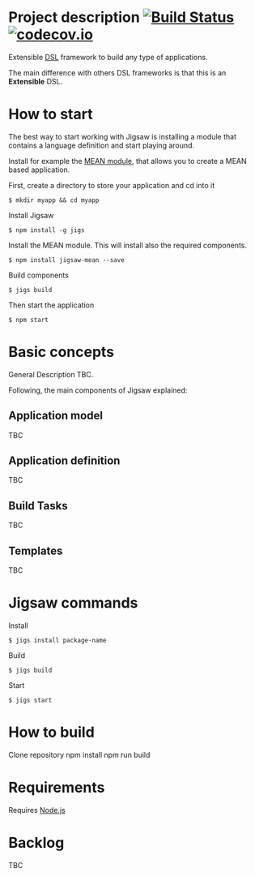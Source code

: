 # Project description [![Build Status](https://travis-ci.org/crisfervil/Jigsaw.svg?branch=master)](https://travis-ci.org/crisfervil/Jigsaw) [![codecov.io](https://codecov.io/github/crisfervil/Jigsaw/coverage.svg?branch=master)](https://codecov.io/github/crisfervil/Jigsaw?branch=master)
Extensible [DSL](https://en.wikipedia.org/wiki/Domain-specific_language) framework to build any type of applications.

The main difference with others DSL frameworks is that this is an **Extensible** DSL.

# How to start
The best way to start working with Jigsaw is installing a module that contains a language definition and start playing around.

Install for example the [MEAN module](https://github.com/crisfervil/Jigsaw-mean), that allows you to create a MEAN based application.

First, create a directory to store your application and cd into it
```
$ mkdir myapp && cd myapp
```
Install Jigsaw
```
$ npm install -g jigs
```
Install the MEAN module. This will install also the required components.
```
$ npm install jigsaw-mean --save
```
Build components
```
$ jigs build
```
Then start the application
```
$ npm start
```

# Basic concepts

General Description TBC.

Following, the main components of Jigsaw explained:

## Application model
TBC

## Application definition
TBC

## Build Tasks
TBC

## Templates
TBC


# Jigsaw commands
Install
```
$ jigs install package-name
```

Build
```
$ jigs build
```

Start
```
$ jigs start
```

# How to build
Clone repository
npm install
npm run build



# Requirements
Requires [Node.js](nodejs.org)


# Backlog
TBC
